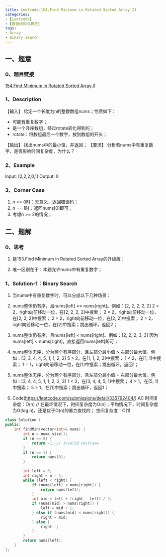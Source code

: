 ```yaml
---
title: Leetcode-154.Find Minimum in Rotated Sorted Array II
categories: 
- [Leetcode]
- [数据结构与算法]
tags: 
- Array
- Binary Search
---
```


## 一、题意

### 0、题目链接
[154.Find Minimum in Rotated Sorted Array II](https://leetcode.com/problems/find-minimum-in-rotated-sorted-array-ii/)

### 1、Description
【输入】
给定一个长度为n的整数数组nums；性质如下：
* 可能有重复数字；
* 是一个升序数组，经过rotate转化得到的；
* rotate：将数组最后一个数字，放到数组的开头；

【输出】
找出nums中的最小值，并返回；
【要求】
分析若nums中有重复数字，是否影响时间复杂度，为什么？

### 2、Example
Input: [2,2,2,0,1]
Output: 0

<!-- more -->

### 3、Corner Case
1. n == 0时：无意义，返回错误码；
2. n == 1时：返回nums[0]即可；
3. 考虑n >= 2的情况；

## 二、题解

### 0、思考
1. 是153.Find Minimum in Rotated Sorted Array的升级版；

2. 唯一区别在于：本题允许nums中有重复数字；

### 1、Solution-1：Binary Search
1. 当nums中有重复数字时，可以分成以下几种场景：

2. nums整体仍有序，且nums[left] == nums[right]。例如：[2, 2, 2, 2, 2]
2 = 2，right向前移动一位，在[2, 2, 2, 2]中搜索；
2 = 2，right向前移动一位，在[2, 2, 2]中搜索；
2 = 2，right向前移动一位，在[2, 2]中搜索；
2 = 2，right向前移动一位，在[2]中搜索；跳出循环，返回2；

3. nums整体仍有序，且nums[left] < nums[right]。例如：[2, 2, 2, 3, 3]
因为nums[left] < nums[right]，直接返回nums[left]即可；

4. nums整体无序，分为两个有序部分，且左部分最小值 > 右部分最大值。例如：[3, 3, 4, 4, 5, 1, 1, 2, 2]
5 > 2，在[1, 1, 2, 2]中搜索；
1 < 2，在[1, 1]中搜索；
1 = 1，right向前移动一位，在[1]中搜索；跳出循环，返回1；

5. nums整体无序，分为两个有序部分，且左部分最小值 = 右部分最大值。例如：[3, 4, 4, 5, 1, 1, 2, 2, 3]
1 < 3，在[3, 4, 4, 5, 1]中搜索；
4 > 1，在[5, 1]中搜索；
5 > 1，在[1]中搜索；跳出循环，返回1；

6. Code(https://leetcode.com/submissions/detail/335792404/)
AC
时间复杂度：O(n) // 在最坏情况下，时间复杂度为O(n)；平均情况下，时间复杂度为O(log n)，还是优于O(n)的暴力查找的；
空间复杂度：O(1)
```C++
class Solution {
public:
    int findMin(vector<int>& nums) {
        int n = nums.size();
        if (n == 0) {
            return -1; // invalid testcase
        }
        if (n == 1) {
            return nums[0];
        }
        
        int left = 0;
        int right = n - 1;
        while (left < right) {
            if (nums[left] < nums[right]) {
                return nums[left];
            }
            int mid = left + (right - left) / 2;
            if (nums[mid] > nums[right]) {
                left = mid + 1;
            } else if (nums[mid] < nums[right]) {
                right = mid;
            } else {
                right--;
            }
        }
        return nums[left];
    }
};
```

